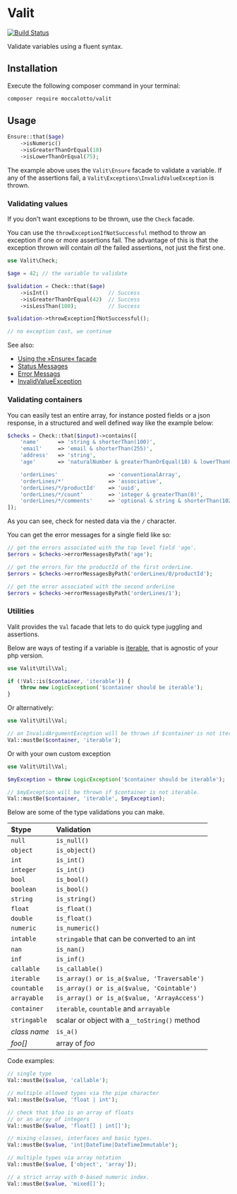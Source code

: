 # Valit

[![Build Status](https://travis-ci.org/moccalotto/valit.svg)](https://travis-ci.org/moccalotto/valit)

Validate variables using a fluent syntax.

## Installation

Execute the following composer command in your terminal:

```bash
composer require moccalotto/valit
```

## Usage

```php
Ensure::that($age)
    ->isNumeric()
    ->isGreaterThanOrEqual(18)
    ->isLowerThanOrEqual(75);
```

The example above uses the `Valit\Ensure` facade to validate a variable.
If any of the assertions fail, a `Valit\Exceptions\InvalidValueException`
is thrown.

### Validating values
If you don't want exceptions to be thrown, use the `Check` facade.

You can use the `throwExceptionIfNotSuccessful` method to throw an
exception if one or more assertions fail.
The advantage of this is that the exception thrown will
contain *all* the failed assertions, not just the first one.

```php
use Valit\Check;

$age = 42; // the variable to validate

$validation = Check::that($age)
    ->isInt()                   // Success
    ->isGreaterThanOrEqual(42)  // Success
    ->isLessThan(100);          // Success

$validation->throwExceptionIfNotSuccessful();

// no exception cast, we continue
```

See also:
* [Using the »Ensure« facade](examples/01-intro.php)
* [Status Messages](examples/02-status-messages.php)
* [Error Messags](examples/03-error-messages.php)
* [InvalidValueException](examples/10-invalid-value-exceptions.php)


### Validating containers

You can easily test an entire array, for instance posted fields or a json response,
in a structured and well defined way like the example below:

```php
$checks = Check::that($input)->contains([
    'name'      => 'string & shorterThan(100)',
    'email'     => 'email & shorterThan(255)',
    'address'   => 'string',
    'age'       => 'naturalNumber & greaterThanOrEqual(18) & lowerThanOrEqual(100)',

    'orderLines'                => 'conventionalArray',
    'orderLines/*'              => 'associative',
    'orderLines/*/productId'    => 'uuid',
    'orderLines/*/count'        => 'integer & greaterThan(0)',
    'orderLines/*/comments'     => 'optional & string & shorterThan(1024)',
]);
```

As you can see, check for nested data via the `/` character.

You can get the error messages for a single field like so:

```php
// get the errors associated with the top level field 'age'.
$errors = $checks->errorMessagesByPath('age');

// get the errors for the productId of the first orderLine.
$errors = $checks->errorMessagesByPath('orderLines/0/productId');

// get the error associated with the second orderLine
$errors = $checks->errorMessagesByPath('orderLines/1');
```


### Utilities

Valit provides the `Val` facade that lets to do quick type juggling and assertions.

Below are ways of testing if a variable is [iterable](http://php.net/manual/en/language.types.iterable.php),
that is agnostic of your php version.

```php
use Valit\Util\Val;

if (!Val::is($container, 'iterable')) {
    throw new LogicException('$container should be iterable');
}
```

Or alternatively:

```php
use Valit\Util\Val;

// an InvalidArgumentException will be thrown if $container is not iterable.
Val::mustBe($container, 'iterable');
```

Or with your own custom exception
```php
use Valit\Util\Val;

$myException = throw LogicException('$container should be iterable');

// $myException will be thrown if $container is not iterable.
Val::mustBe($container, 'iterable', $myException);
```

Below are some of the type validations you can make.

| $type          | Validation                                    |
|:-------------- |:--------------------------------------------- |
| `null`         | `is_null()`                                   |
| `object`       | `is_object()`                                 |
| `int`          | `is_int()`                                    |
| `integer`      | `is_int()`                                    |
| `bool`         | `is_bool()`                                   |
| `boolean`      | `is_bool()`                                   |
| `string`       | `is_string()`                                 |
| `float`        | `is_float()`                                  |
| `double`       | `is_float()`                                  |
| `numeric`      | `is_numeric()`                                |
| `intable`      | `stringable` that can be converted to an int  |
| `nan`          | `is_nan()`                                    |
| `inf`          | `is_inf()`                                    |
| `callable`     | `is_callable()`                               |
| `iterable`     | `is_array() or is_a($value, 'Traversable')`   |
| `countable`    | `is_array() or is_a($value, 'Cointable')`     |
| `arrayable`    | `is_array() or is_a($value, 'ArrayAccess')`   |
| `container`    | `iterable`, `countable` and `arrayable`       |
| `stringable`   | scalar or object with a`__toString()` method  |
| _class name_   | `is_a()`                                      |
| _foo[]_        | array of _foo_                                |

Code examples:

```php
// single type
Val::mustBe($value, 'callable');

// multiple allowed types via the pipe character
Val::mustBe($value, 'float | int');

// check that $foo is an array of floats
// or an array of integers
Val::mustBe($value, 'float[] | int[]');

// mixing classes, interfaces and basic types.
Val::mustBe($value, 'int|DateTime|DateTimeImmutable');

// multiple types via array notation
Val::mustBe($value, ['object', 'array']);

// a strict array with 0-based numeric index.
Val::mustBe($value, 'mixed[]');
```
